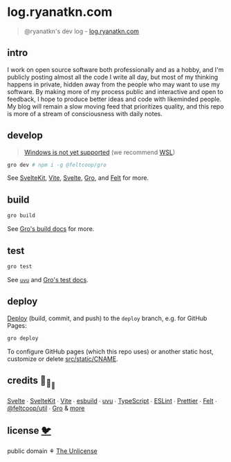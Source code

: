 # log.ryanatkn.com

> @ryanatkn's dev log - [log.ryanatkn.com](https://log.ryanatkn.com)

## intro

I work on open source software both professionally and as a hobby,
and I'm publicly posting almost all the code I write all day,
but most of my thinking happens in private,
hidden away from the people who may want to use my software.
By making more of my process public and interactive and open to feedback,
I hope to produce better ideas and code with likeminded people.
My blog will remain a slow moving feed that prioritizes quality,
and this repo is more of a stream of consciousness with daily notes.

## develop

> [Windows is not yet supported](https://github.com/feltcoop/gro/issues/319)
> (we recommend [WSL](https://docs.microsoft.com/en-us/windows/wsl/about))

```bash
gro dev # npm i -g @feltcoop/gro
```

See [SvelteKit](https://github.com/sveltejs/kit),
[Vite](https://github.com/vitejs/vite),
[Svelte](https://github.com/sveltejs/svelte),
[Gro](https://github.com/feltcoop/gro),
and [Felt](https://github.com/feltcoop/felt) for more.

## build

```bash
gro build
```

See [Gro's build docs](https://github.com/feltcoop/gro/blob/main/src/docs/build.md) for more.

## test

```bash
gro test
```

See [`uvu`](https://github.com/lukeed/uvu)
and [Gro's test docs](https://github.com/feltcoop/gro/blob/main/src/docs/test.md).

## deploy

[Deploy](https://github.com/feltcoop/gro/blob/main/src/docs/deploy.md)
(build, commit, and push) to the `deploy` branch, e.g. for GitHub Pages:

```bash
gro deploy
```

To configure GitHub pages (which this repo uses) or another static host,
customize or delete [src/static/CNAME](/src/static/CNAME).

## credits 🐢<sub>🐢</sub><sub><sub>🐢</sub></sub>

[Svelte](https://github.com/sveltejs/svelte) ∙
[SvelteKit](https://github.com/sveltejs/kit) ∙
[Vite](https://github.com/vitejs/vite) ∙
[esbuild](https://github.com/evanw/esbuild) ∙
[uvu](https://github.com/lukeed/uvu) ∙
[TypeScript](https://github.com/microsoft/TypeScript) ∙
[ESLint](https://github.com/eslint/eslint) ∙
[Prettier](https://github.com/prettier/prettier) ∙
[Felt](https://github.com/feltcoop/felt) ∙
[@feltcoop/util](https://github.com/feltcoop/util) ∙
[Gro](https://github.com/feltcoop/gro)
& [more](package.json)

## license [🐦](https://wikipedia.org/wiki/Free_and_open-source_software)

public domain ⚘ [The Unlicense](license)
